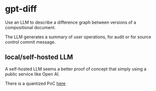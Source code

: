 # gpt-diff
Use an LLM to describe a difference graph between versions of a compositional document.

The LLM generates a summary of user operations, for audit or for source control commit message.

## local/self-hosted LLM 

A self-hosted LLM seems a better proof of concept that simply using a public service like Open AI.

There is a quantized PoC [here](./local-llm-q/README.md)
